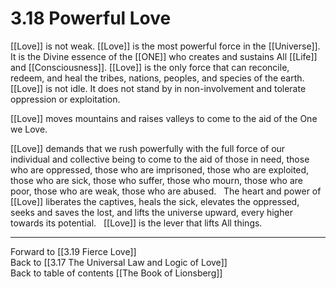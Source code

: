 # 3.18 Powerful Love
[[Love]] is not weak. [[Love]] is the most powerful force in the [[Universe]]. It is the Divine essence of the [[ONE]] who creates and sustains All [[Life]] and [[Consciousness]]. [[Love]] is the only force that can reconcile, redeem, and heal the tribes, nations, peoples, and species of the earth.
 
[[Love]] is not idle. It does not stand by in non-involvement and tolerate oppression or exploitation. 

[[Love]] moves mountains and raises valleys to come to the aid of the One we Love. 

[[Love]] demands that we rush powerfully with the full force of our individual and collective being to come to the aid of those in need, those who are oppressed, those who are imprisoned, those who are exploited, those who are sick, those who suffer, those who mourn, those who are poor, those who are weak, those who are abused. 
 
The heart and power of [[Love]] liberates the captives, heals the sick, elevates the oppressed, seeks and saves the lost, and lifts the universe upward, every higher towards its potential.
 
[[Love]] is the lever that lifts All things. 

___

Forward to [[3.19 Fierce Love]]  
Back to [[3.17 The Universal Law and Logic of Love]]  
Back to table of contents [[The Book of Lionsberg]]  